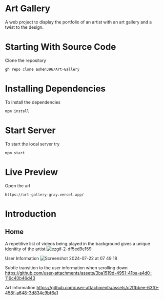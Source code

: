 # Art Gallery
A web project to display the portfolio of an artist with an art gallery and a twist to the design.

# Starting With Source Code
Clone the repository

    gh repo clone ashen396/Art-Gallery

# Installing Dependencies
To install the dependencies

    npm install

# Start Server
To start the local server try

    npm start

# Live Preview
Open the url

    https://art-gallery-gray.vercel.app/

# Introduction
## Home
A repetitive list of videos being played in the background gives a unique idenitity of the artist
![ezgif-2-df5ed9e159](https://github.com/user-attachments/assets/a4d05232-cfcb-478e-8895-faba3db9657a)

User Information
![Screenshot 2024-07-22 at 07 49 18](https://github.com/user-attachments/assets/1dae9151-ca59-4365-b69f-3c4eff916362)

Subtle transition to the user information when scrolling down
https://github.com/user-attachments/assets/3ba1519d-4951-41ba-a4d0-116c40b46d43

Art Information
https://github.com/user-attachments/assets/c2ffbbee-63f0-458f-a648-3d834c9bf6a1


